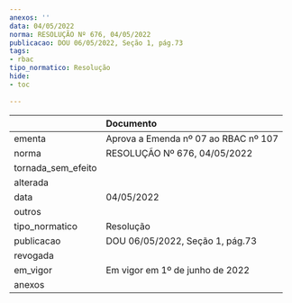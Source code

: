 ```yaml
---
anexos: ''
data: 04/05/2022
norma: RESOLUÇÃO Nº 676, 04/05/2022
publicacao: DOU 06/05/2022, Seção 1, pág.73
tags:
- rbac
tipo_normatico: Resolução
hide: 
- toc 
 
---
```


|                    | Documento                            |
|:-------------------|:-------------------------------------|
| ementa             | Aprova a Emenda nº 07 ao RBAC nº 107 |
| norma              | RESOLUÇÃO Nº 676, 04/05/2022         |
| tornada_sem_efeito |                                      |
| alterada           |                                      |
| data               | 04/05/2022                           |
| outros             |                                      |
| tipo_normatico     | Resolução                            |
| publicacao         | DOU 06/05/2022, Seção 1, pág.73      |
| revogada           |                                      |
| em_vigor           | Em vigor em 1º de junho de 2022      |
| anexos             |                                      |